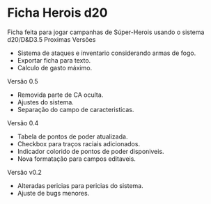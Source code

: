 # Ficha Herois d20
Ficha feita para jogar campanhas de Súper-Herois usando o sistema d20/D&D3.5
Proximas Versões
* Sistema de ataques e inventario considerando armas de fogo. 
* Exportar ficha para texto. 
* Calculo de gasto máximo. 

Versão 0.5
* Removida parte de CA oculta. 
* Ajustes do sistema. 
* Separação do campo de caracteristicas. 

Versão 0.4
* Tabela de pontos de poder atualizada. 
* Checkbox para traços raciais adicionados. 
* Indicador colorido de pontos de poder disponiveis. 
* Nova formatação para campos editaveis. 

Versão v0.2
* Alteradas pericias para pericias do sistema.
* Ajuste de bugs menores.